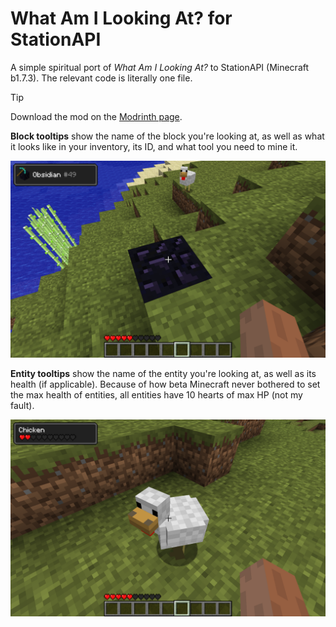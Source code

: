 # What Am I Looking At? for StationAPI

A simple spiritual port of _What Am I Looking At?_ to StationAPI (Minecraft b1.7.3). The relevant code is literally one
file.

> [!TIP]
> Download the mod on the [Modrinth page](https://modrinth.com/mod/waila-stapi).

**Block tooltips** show the name of the block you're looking at, as well as what it looks like in your inventory, its
ID, and what tool you need to mine it.

![The tooltip for a block of obsidian](/img/block_obsidian.png)

**Entity tooltips** show the name of the entity you're looking at, as well as its health (if applicable). Because of how
beta Minecraft never bothered to set the max health of entities, all entities have 10 hearts of max HP (not my fault).

![The tooltip for a chicken](/img/mob_chicken.png)
